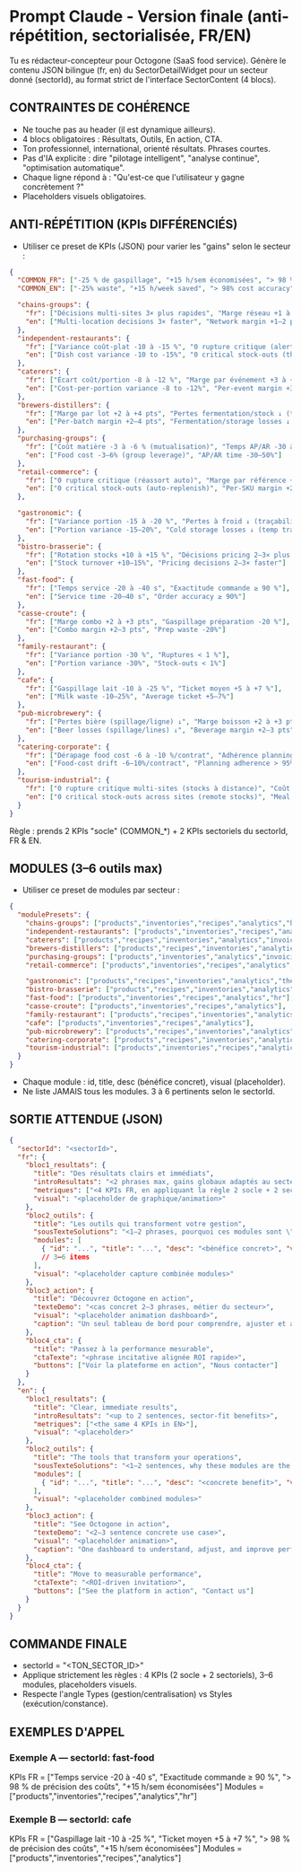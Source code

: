 # Prompt Claude - Version finale (anti-répétition, sectorialisée, FR/EN)

Tu es rédacteur-concepteur pour Octogone (SaaS food service).
Génère le contenu JSON bilingue (fr, en) du SectorDetailWidget pour un secteur donné (sectorId),
au format strict de l'interface SectorContent (4 blocs).

## CONTRAINTES DE COHÉRENCE
- Ne touche pas au header (il est dynamique ailleurs).
- 4 blocs obligatoires : Résultats, Outils, En action, CTA.
- Ton professionnel, international, orienté résultats. Phrases courtes.
- Pas d'IA explicite : dire "pilotage intelligent", "analyse continue", "optimisation automatique".
- Chaque ligne répond à : "Qu'est-ce que l'utilisateur y gagne concrètement ?"
- Placeholders visuels obligatoires.

## ANTI-RÉPÉTITION (KPIs DIFFÉRENCIÉS)
- Utiliser ce preset de KPIs (JSON) pour varier les "gains" selon le secteur :
```json
{
  "COMMON_FR": ["-25 % de gaspillage", "+15 h/sem économisées", "> 98 % de précision des coûts", "+10 % de marge brute"],
  "COMMON_EN": ["-25% waste", "+15 h/week saved", "> 98% cost accuracy", "+10% gross margin"],

  "chains-groups": {
    "fr": ["Décisions multi-sites 3× plus rapides", "Marge réseau +1 à +2 pts (standardisation)"],
    "en": ["Multi-location decisions 3× faster", "Network margin +1–2 pts (standardization)"]
  },
  "independent-restaurants": {
    "fr": ["Variance coût-plat -10 à -15 %", "0 rupture critique (alertes seuils)"],
    "en": ["Dish cost variance -10 to -15%", "0 critical stock-outs (threshold alerts)"]
  },
  "caterers": {
    "fr": ["Écart coût/portion -8 à -12 %", "Marge par événement +3 à +5 pts"],
    "en": ["Cost-per-portion variance -8 to -12%", "Per-event margin +3 to +5 pts"]
  },
  "brewers-distillers": {
    "fr": ["Marge par lot +2 à +4 pts", "Pertes fermentation/stock ↓ (températures sous contrôle)"],
    "en": ["Per-batch margin +2–4 pts", "Fermentation/storage losses ↓ (controlled temperatures)"]
  },
  "purchasing-groups": {
    "fr": ["Coût matière -3 à -6 % (mutualisation)", "Temps AP/AR -30 à -50 %"],
    "en": ["Food cost -3–6% (group leverage)", "AP/AR time -30–50%"]
  },
  "retail-commerce": {
    "fr": ["0 rupture critique (réassort auto)", "Marge par référence +2 à +3 pts"],
    "en": ["0 critical stock-outs (auto-replenish)", "Per-SKU margin +2–3 pts"]
  },

  "gastronomic": {
    "fr": ["Variance portion -15 à -20 %", "Pertes à froid ↓ (traçabilité températures)"],
    "en": ["Portion variance -15–20%", "Cold storage losses ↓ (temp traceability)"]
  },
  "bistro-brasserie": {
    "fr": ["Rotation stocks +10 à +15 %", "Décisions pricing 2–3× plus rapides"],
    "en": ["Stock turnover +10–15%", "Pricing decisions 2–3× faster"]
  },
  "fast-food": {
    "fr": ["Temps service -20 à -40 s", "Exactitude commande ≥ 90 %"],
    "en": ["Service time -20–40 s", "Order accuracy ≥ 90%"]
  },
  "casse-croute": {
    "fr": ["Marge combo +2 à +3 pts", "Gaspillage préparation -20 %"],
    "en": ["Combo margin +2–3 pts", "Prep waste -20%"]
  },
  "family-restaurant": {
    "fr": ["Variance portion -30 %", "Ruptures < 1 %"],
    "en": ["Portion variance -30%", "Stock-outs < 1%"]
  },
  "cafe": {
    "fr": ["Gaspillage lait -10 à -25 %", "Ticket moyen +5 à +7 %"],
    "en": ["Milk waste -10–25%", "Average ticket +5–7%"]
  },
  "pub-microbrewery": {
    "fr": ["Pertes bière (spillage/ligne) ↓", "Marge boisson +2 à +3 pts"],
    "en": ["Beer losses (spillage/lines) ↓", "Beverage margin +2–3 pts"]
  },
  "catering-corporate": {
    "fr": ["Dérapage food cost -6 à -10 %/contrat", "Adhérence planning > 95 %"],
    "en": ["Food-cost drift -6–10%/contract", "Planning adherence > 95%"]
  },
  "tourism-industrial": {
    "fr": ["0 rupture critique multi-sites (stocks à distance)", "Coût logistique repas -5 à -8 %"],
    "en": ["0 critical stock-outs across sites (remote stocks)", "Meal logistics cost -5–8%"]
  }
}
```
Règle : prends 2 KPIs "socle" (COMMON_*) + 2 KPIs sectoriels du sectorId, FR & EN.

## MODULES (3–6 outils max)
- Utiliser ce preset de modules par secteur :
```json
{
  "modulePresets": {
    "chains-groups": ["products","inventories","recipes","analytics","hr","invoicing"],
    "independent-restaurants": ["products","inventories","recipes","analytics","thermometers"],
    "caterers": ["products","recipes","inventories","analytics","invoicing"],
    "brewers-distillers": ["products","recipes","inventories","analytics","thermometers"],
    "purchasing-groups": ["products","inventories","analytics","invoicing"],
    "retail-commerce": ["products","inventories","recipes","analytics","invoicing"],

    "gastronomic": ["products","recipes","inventories","analytics","thermometers","tips"],
    "bistro-brasserie": ["products","recipes","inventories","analytics"],
    "fast-food": ["products","inventories","recipes","analytics","hr"],
    "casse-croute": ["products","inventories","recipes","analytics"],
    "family-restaurant": ["products","recipes","inventories","analytics"],
    "cafe": ["products","inventories","recipes","analytics"],
    "pub-microbrewery": ["products","recipes","inventories","analytics","thermometers"],
    "catering-corporate": ["products","recipes","inventories","analytics","invoicing"],
    "tourism-industrial": ["products","inventories","recipes","analytics","hr","thermometers"]
  }
}
```
- Chaque module : id, title, desc (bénéfice concret), visual (placeholder).
- Ne liste JAMAIS tous les modules. 3 à 6 pertinents selon le sectorId.

## SORTIE ATTENDUE (JSON)
```json
{
  "sectorId": "<sectorId>",
  "fr": {
    "bloc1_resultats": {
      "title": "Des résultats clairs et immédiats",
      "introResultats": "<2 phrases max, gains globaux adaptés au secteur>",
      "metriques": ["<4 KPIs FR, en appliquant la règle 2 socle + 2 sectoriels>"],
      "visual": "<placeholder de graphique/animation>"
    },
    "bloc2_outils": {
      "title": "Les outils qui transforment votre gestion",
      "sousTexteSolutions": "<1–2 phrases, pourquoi ces modules sont \"les bons\" pour ce secteur>",
      "modules": [
        { "id": "...", "title": "...", "desc": "<bénéfice concret>", "visual": "<placeholder>" }
        // 3–6 items
      ],
      "visual": "<placeholder capture combinée modules>"
    },
    "bloc3_action": {
      "title": "Découvrez Octogone en action",
      "texteDemo": "<cas concret 2–3 phrases, métier du secteur>",
      "visual": "<placeholder animation dashboard>",
      "caption": "Un seul tableau de bord pour comprendre, ajuster et améliorer vos performances."
    },
    "bloc4_cta": {
      "title": "Passez à la performance mesurable",
      "ctaTexte": "<phrase incitative alignée ROI rapide>",
      "buttons": ["Voir la plateforme en action", "Nous contacter"]
    }
  },
  "en": {
    "bloc1_resultats": {
      "title": "Clear, immediate results",
      "introResultats": "<up to 2 sentences, sector-fit benefits>",
      "metriques": ["<the same 4 KPIs in EN>"],
      "visual": "<placeholder>"
    },
    "bloc2_outils": {
      "title": "The tools that transform your operations",
      "sousTexteSolutions": "<1–2 sentences, why these modules are the right ones>",
      "modules": [
        { "id": "...", "title": "...", "desc": "<concrete benefit>", "visual": "<placeholder>" }
      ],
      "visual": "<placeholder combined modules>"
    },
    "bloc3_action": {
      "title": "See Octogone in action",
      "texteDemo": "<2–3 sentence concrete use case>",
      "visual": "<placeholder animation>",
      "caption": "One dashboard to understand, adjust, and improve performance."
    },
    "bloc4_cta": {
      "title": "Move to measurable performance",
      "ctaTexte": "<ROI-driven invitation>",
      "buttons": ["See the platform in action", "Contact us"]
    }
  }
}
```

## COMMANDE FINALE
- sectorId = "<TON_SECTOR_ID>"
- Applique strictement les règles : 4 KPIs (2 socle + 2 sectoriels), 3–6 modules, placeholders visuels.
- Respecte l'angle Types (gestion/centralisation) vs Styles (exécution/constance).

## EXEMPLES D'APPEL

### Exemple A — sectorId: fast-food
KPIs FR = ["Temps service -20 à -40 s", "Exactitude commande ≥ 90 %", "> 98 % de précision des coûts", "+15 h/sem économisées"]
Modules = ["products","inventories","recipes","analytics","hr"]

### Exemple B — sectorId: cafe
KPIs FR = ["Gaspillage lait -10 à -25 %", "Ticket moyen +5 à +7 %", "> 98 % de précision des coûts", "+15 h/sem économisées"]
Modules = ["products","inventories","recipes","analytics"]
